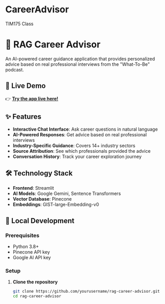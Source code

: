 # CareerAdvisor
TIM175 Class

# 🎯 RAG Career Advisor

An AI-powered career guidance application that provides personalized advice based on real professional interviews from the "What-To-Be" podcast.

## 🚀 Live Demo

👉 **[Try the app live here!](https://careeradvisor-tim175.streamlit.app/)**

## ✨ Features

- **Interactive Chat Interface**: Ask career questions in natural language
- **AI-Powered Responses**: Get advice based on real professional interviews
- **Industry-Specific Guidance**: Covers 14+ industry sectors
- **Source Attribution**: See which professionals provided the advice
- **Conversation History**: Track your career exploration journey

## 🛠️ Technology Stack

- **Frontend**: Streamlit
- **AI Models**: Google Gemini, Sentence Transformers
- **Vector Database**: Pinecone
- **Embeddings**: GIST-large-Embedding-v0

## 🔧 Local Development

### Prerequisites
- Python 3.8+
- Pinecone API key
- Google AI API key

### Setup
1. **Clone the repository**
   ```bash
   git clone https://github.com/yourusername/rag-career-advisor.git
   cd rag-career-advisor